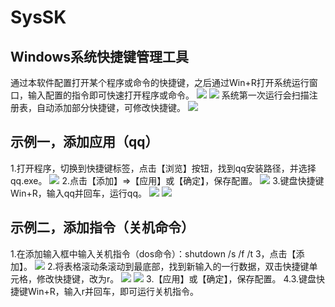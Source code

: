 # SysSK
<h2>Windows系统快捷键管理工具</h2>   
通过本软件配置打开某个程序或命令的快捷键，之后通过Win+R打开系统运行窗口，输入配置的指令即可快速打开程序或命令。  
<img src="https://raw.githubusercontent.com/qizl/SysSK/master/imgs/4.png" >  
<img src="https://raw.githubusercontent.com/qizl/SysSK/master/imgs/5.png">  
系统第一次运行会扫描注册表，自动添加部分快捷键，可修改快捷键。  
<img src="https://raw.githubusercontent.com/qizl/SysSK/master/imgs/1.png" >  
<h2>示例一，添加应用（qq）</h2>  
1.打开程序，切换到快捷键标签，点击【浏览】按钮，找到qq安装路径，并选择qq.exe。  
<img src="https://raw.githubusercontent.com/qizl/SysSK/master/imgs/2.png">  
2.点击【添加】=>【应用】或【确定】，保存配置。  
<img src="https://raw.githubusercontent.com/qizl/SysSK/master/imgs/3.png">  
3.键盘快捷键Win+R，输入qq并回车，运行qq。  
<img src="https://raw.githubusercontent.com/qizl/SysSK/master/imgs/4.png">  
<img src="https://raw.githubusercontent.com/qizl/SysSK/master/imgs/5.png">  
<h2>示例二，添加指令（关机命令）</h2>  
1.在添加输入框中输入关机指令（dos命令）：shutdown /s /f /t 3，点击【添加】。  
<img src="https://raw.githubusercontent.com/qizl/SysSK/master/imgs/9.png">  
2.将表格滚动条滚动到最底部，找到新输入的一行数据，双击快捷键单元格，修改快捷键，改为r。  
<img src="https://raw.githubusercontent.com/qizl/SysSK/master/imgs/7.png">  
<img src="https://raw.githubusercontent.com/qizl/SysSK/master/imgs/8.png">  
3.【应用】或【确定】，保存配置。  
4.3.键盘快捷键Win+R，输入r并回车，即可运行关机指令。    
